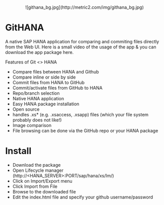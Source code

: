 <p align="center">
![githana_bg.jpg](http://metric2.com/img/githana_bg.jpg)
</p>

GitHANA
=======

A native SAP HANA application for comparing and commiting files directly from the Web UI. Here is a small video of the usage of the app & you can download the app package here.

Features of Git <> HANA

- Compare files between HANA and Github
- Compare inline or side by side
- Commit files from HANA to GitHub
- Commit/activate files from GitHub to HANA
- Repo/branch selection
- Native HANA application
- Easy HANA package installation
- Open source
- handles .xs* (e.g. .xsaccess, .xsapp) files (which your file system probably does not like!)
- Image comparison
- File browsing can be done via the GitHub repo or your HANA package


Install
=======

- Download the package
- Open Lifecycle manager (http://<HANA_SERVER>:PORT/sap/hana/xs/lm/)
- Click on Import/Export menu
- Click Import from File
- Browse to the downloaded file
- Edit the index.html file and specify your github username/password
